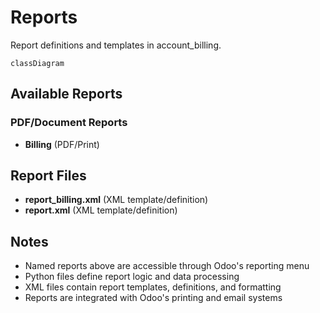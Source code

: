 # Reports

Report definitions and templates in account_billing.

```mermaid
classDiagram
```

## Available Reports

### PDF/Document Reports
- **Billing** (PDF/Print)


## Report Files

- **report_billing.xml** (XML template/definition)
- **report.xml** (XML template/definition)

## Notes
- Named reports above are accessible through Odoo's reporting menu
- Python files define report logic and data processing
- XML files contain report templates, definitions, and formatting
- Reports are integrated with Odoo's printing and email systems
